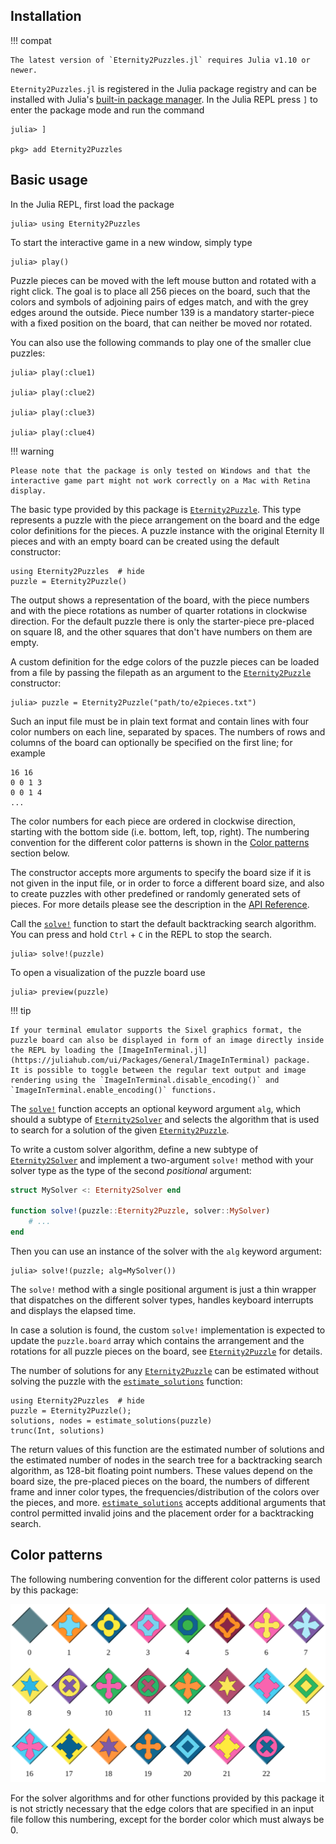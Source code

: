## Installation

!!! compat

    The latest version of `Eternity2Puzzles.jl` requires Julia v1.10 or newer.

`Eternity2Puzzles.jl` is registered in the Julia package registry and can be installed with Julia's [built-in package manager](https://pkgdocs.julialang.org/).
In the Julia REPL press `]` to enter the package mode and run the command

```julia-repl
julia> ]

pkg> add Eternity2Puzzles
```


## Basic usage

In the Julia REPL, first load the package

```julia-repl
julia> using Eternity2Puzzles
```

To start the interactive game in a new window, simply type

```julia-repl
julia> play()
```

Puzzle pieces can be moved with the left mouse button and rotated with a right click.
The goal is to place all 256 pieces on the board, such that the colors and symbols of adjoining pairs of edges match, and with the grey edges around the outside.
Piece number 139 is a mandatory starter-piece with a fixed position on the board, that can neither be moved nor rotated.

You can also use the following commands to play one of the smaller clue puzzles:

```julia-repl
julia> play(:clue1)

julia> play(:clue2)

julia> play(:clue3)

julia> play(:clue4)
```

!!! warning

    Please note that the package is only tested on Windows and that the interactive game part might not work correctly on a Mac with Retina display.

The basic type provided by this package is [`Eternity2Puzzle`](@ref).
This type represents a puzzle with the piece arrangement on the board and the edge color definitions for the pieces.
A puzzle instance with the original Eternity II pieces and with an empty board can be created using the default constructor:

```@repl
using Eternity2Puzzles  # hide
puzzle = Eternity2Puzzle()
```

The output shows a representation of the board, with the piece numbers and with the piece rotations as number of quarter rotations in clockwise direction.
For the default puzzle there is only the starter-piece pre-placed on square I8, and the other squares that don't have numbers on them are empty.

A custom definition for the edge colors of the puzzle pieces can be loaded from a file by passing the filepath as an argument to the [`Eternity2Puzzle`](@ref) constructor:

```julia-repl
julia> puzzle = Eternity2Puzzle("path/to/e2pieces.txt")
```

Such an input file must be in plain text format and contain lines with four color numbers on each line, separated by spaces.
The numbers of rows and columns of the board can optionally be specified on the first line; for example

```
16 16
0 0 1 3
0 0 1 4
...
```

The color numbers for each piece are ordered in clockwise direction, starting with the bottom side (i.e. bottom, left, top, right).
The numbering convention for the different color patterns is shown in the [Color patterns](@ref) section below.

The constructor accepts more arguments to specify the board size if it is not given in the input file, or in order to force a different board size, and also to create puzzles with other predefined or randomly generated sets of pieces.
For more details please see the description in the [API Reference](@ref).

Call the [`solve!`](@ref) function to start the default backtracking search algorithm.
You can press and hold `Ctrl` + `C` in the REPL to stop the search.

```julia-repl
julia> solve!(puzzle)
```

To open a visualization of the puzzle board use

```julia-repl
julia> preview(puzzle)
```

!!! tip

    If your terminal emulator supports the Sixel graphics format, the puzzle board can also be displayed in form of an image directly inside the REPL by loading the [ImageInTerminal.jl](https://juliahub.com/ui/Packages/General/ImageInTerminal) package.
    It is possible to toggle between the regular text output and image rendering using the `ImageInTerminal.disable_encoding()` and `ImageInTerminal.enable_encoding()` functions.

The [`solve!`](@ref) function accepts an optional keyword argument `alg`, which should a subtype of [`Eternity2Solver`](@ref) and selects the algorithm that is used to search for a solution of the given [`Eternity2Puzzle`](@ref).

To write a custom solver algorithm, define a new subtype of [`Eternity2Solver`](@ref) and implement a two-argument `solve!` method with your solver type as the type of the second *positional* argument:

```julia
struct MySolver <: Eternity2Solver end

function solve!(puzzle::Eternity2Puzzle, solver::MySolver)
    # ...
end
```

Then you can use an instance of the solver with the `alg` keyword argument:

```julia-repl
julia> solve!(puzzle; alg=MySolver())
```

The `solve!` method with a single positional argument is just a thin wrapper that dispatches on the different solver types, handles keyboard interrupts and displays the elapsed time.

In case a solution is found, the custom `solve!` implementation is expected to update the `puzzle.board` array which contains the arrangement and the rotations for all puzzle pieces on the board, see [`Eternity2Puzzle`](@ref) for details.

The number of solutions for any [`Eternity2Puzzle`](@ref) can be estimated without solving the puzzle with the [`estimate_solutions`](@ref) function:

```@repl
using Eternity2Puzzles  # hide
puzzle = Eternity2Puzzle();
solutions, nodes = estimate_solutions(puzzle)
trunc(Int, solutions)
```

The return values of this function are the estimated number of solutions and the estimated number of nodes in the search tree for a backtracking search algorithm, as 128-bit floating point numbers.
These values depend on the board size, the pre-placed pieces on the board, the numbers of different frame and inner color types, the frequencies/distribution of the colors over the pieces, and more.
[`estimate_solutions`](@ref) accepts additional arguments that control permitted invalid joins and the placement order for a backtracking search.


## Color patterns

The following numbering convention for the different color patterns is used by this package:

![Color patterns](assets/color_patterns.svg)

For the solver algorithms and for other functions provided by this package it is not strictly necessary that the edge colors that are specified in an input file follow this numbering, except for the border color which must always be 0.
